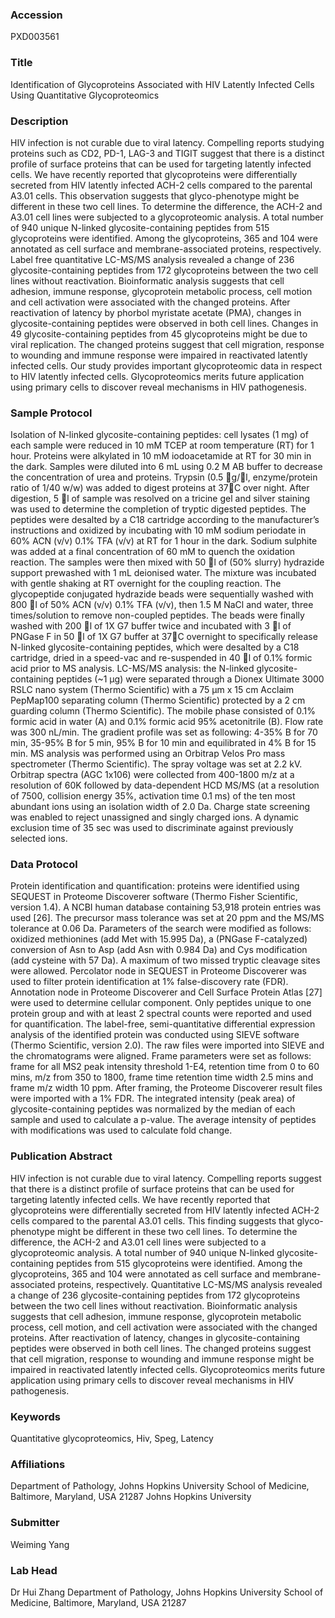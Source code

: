 ### Accession
PXD003561

### Title
Identification of Glycoproteins Associated with HIV Latently Infected Cells Using Quantitative Glycoproteomics

### Description
HIV infection is not curable due to viral latency. Compelling reports studying proteins such as CD2, PD-1, LAG-3 and TIGIT suggest that there is a distinct profile of surface proteins that can be used for targeting latently infected cells. We have recently reported that glycoproteins were differentially secreted from HIV latently infected ACH-2 cells compared to the parental A3.01 cells. This observation suggests that glyco-phenotype might be different in these two cell lines. To determine the difference, the ACH-2 and A3.01 cell lines were subjected to a glycoproteomic analysis. A total number of 940 unique N-linked glycosite-containing peptides from 515 glycoproteins were identified. Among the glycoproteins, 365 and 104 were annotated as cell surface and membrane-associated proteins, respectively. Label free quantitative LC-MS/MS analysis revealed a change of 236 glycosite-containing peptides from 172 glycoproteins between the two cell lines without reactivation. Bioinformatic analysis suggests that cell adhesion, immune response, glycoprotein metabolic process, cell motion and cell activation were associated with the changed proteins. After reactivation of latency by phorbol myristate acetate (PMA), changes in glycosite-containing peptides were observed in both cell lines. Changes in 49 glycosite-containing peptides from 45 glycoproteins might be due to viral replication. The changed proteins suggest that cell migration, response to wounding and immune response were impaired in reactivated latently infected cells. Our study provides important glycoproteomic data in respect to HIV latently infected cells. Glycoproteomics merits future application using primary cells to discover reveal mechanisms in HIV pathogenesis.

### Sample Protocol
Isolation of N-linked glycosite-containing peptides: cell lysates (1 mg) of each sample were reduced in 10 mM TCEP at room temperature (RT) for 1 hour. Proteins were alkylated in 10 mM iodoacetamide at RT for 30 min in the dark. Samples were diluted into 6 mL using 0.2 M AB buffer to decrease the concentration of urea and proteins. Trypsin (0.5 g/l, enzyme/protein ratio of 1/40 w/w) was added to digest proteins at 37C over night. After digestion, 5 l of sample was resolved on a tricine gel and silver staining was used to determine the completion of tryptic digested peptides. The peptides were desalted by a C18 cartridge according to the manufacturer’s instructions and oxidized by incubating with 10 mM sodium periodate in 60% ACN (v/v) 0.1% TFA (v/v) at RT for 1 hour in the dark. Sodium sulphite was added at a final concentration of 60 mM to quench the oxidation reaction. The samples were then mixed with 50 l of (50% slurry) hydrazide support prewashed with 1 mL deionised water. The mixture was incubated with gentle shaking at RT overnight for the coupling reaction. The glycopeptide conjugated hydrazide beads were sequentially washed with 800 l of 50% ACN (v/v) 0.1% TFA (v/v), then 1.5 M NaCl and water, three times/solution to remove non-coupled peptides. The beads were finally washed with 200 l of 1X G7 buffer twice and incubated with 3 l of PNGase F in 50 l of 1X G7 buffer at 37C overnight to specifically release N-linked glycosite-containing peptides, which were desalted by a C18 cartridge, dried in a speed-vac and re-suspended in 40 l of 0.1% formic acid prior to MS analysis. LC-MS/MS analysis: the N-linked glycosite-containing peptides (~1 μg) were separated through a Dionex Ultimate 3000 RSLC nano system (Thermo Scientific) with a 75 µm x 15 cm Acclaim PepMap100 separating column (Thermo Scientific) protected by a 2 cm guarding column (Thermo Scientific). The mobile phase consisted of 0.1% formic acid in water (A) and 0.1% formic acid 95% acetonitrile (B). Flow rate was 300 nL/min. The gradient profile was set as following: 4-35% B for 70 min, 35-95% B for 5 min, 95% B for 10 min and equilibrated in 4% B for 15 min. MS analysis was performed using an Orbitrap Velos Pro mass spectrometer (Thermo Scientific). The spray voltage was set at 2.2 kV. Orbitrap spectra (AGC 1x106) were collected from 400-1800 m/z at a resolution of 60K followed by data-dependent HCD MS/MS (at a resolution of 7500, collision energy 35%, activation time 0.1 ms) of the ten most abundant ions using an isolation width of 2.0 Da. Charge state screening was enabled to reject unassigned and singly charged ions. A dynamic exclusion time of 35 sec was used to discriminate against previously selected ions.

### Data Protocol
Protein identification and quantification: proteins were identified using SEQUEST in Proteome Discoverer software (Thermo Fisher Scientific, version 1.4). A NCBI human database containing 53,918 protein entries was used [26]. The precursor mass tolerance was set at 20 ppm and the MS/MS tolerance at 0.06 Da. Parameters of the search were modified as follows: oxidized methionines (add Met with 15.995 Da), a (PNGase F-catalyzed) conversion of Asn to Asp (add Asn with 0.984 Da) and Cys modification (add cysteine with 57 Da). A maximum of two missed tryptic cleavage sites were allowed. Percolator node in SEQUEST in Proteome Discoverer was used to filter protein identification at 1% false-discovery rate (FDR). Annotation node in Proteome Discoverer and Cell Surface Protein Atlas [27] were used to determine cellular component. Only peptides unique to one protein group and with at least 2 spectral counts were reported and used for quantification. The label-free, semi-quantitative differential expression analysis of the identified protein was conducted using SIEVE software (Thermo Scientific, version 2.0). The raw files were imported into SIEVE and the chromatograms were aligned. Frame parameters were set as follows: frame for all MS2 peak intensity threshold 1-E4, retention time from 0 to 60 mins, m/z from 350 to 1800, frame time retention time width 2.5 mins and frame m/z width 10 ppm. After framing, the Proteome Discoverer result files were imported with a 1% FDR. The integrated intensity (peak area) of glycosite-containing peptides was normalized by the median of each sample and used to calculate a p-value. The average intensity of peptides with modifications was used to calculate fold change.

### Publication Abstract
HIV infection is not curable due to viral latency. Compelling reports suggest that there is a distinct profile of surface proteins that can be used for targeting latently infected cells. We have recently reported that glycoproteins were differentially secreted from HIV latently infected ACH-2 cells compared to the parental A3.01 cells. This finding suggests that glyco-phenotype might be different in these two cell lines. To determine the difference, the ACH-2 and A3.01 cell lines were subjected to a glycoproteomic analysis. A total number of 940 unique N-linked glycosite-containing peptides from 515 glycoproteins were identified. Among the glycoproteins, 365 and 104 were annotated as cell surface and membrane-associated proteins, respectively. Quantitative LC-MS/MS analysis revealed a change of 236 glycosite-containing peptides from 172 glycoproteins between the two cell lines without reactivation. Bioinformatic analysis suggests that cell adhesion, immune response, glycoprotein metabolic process, cell motion, and cell activation were associated with the changed proteins. After reactivation of latency, changes in glycosite-containing peptides were observed in both cell lines. The changed proteins suggest that cell migration, response to wounding and immune response might be impaired in reactivated latently infected cells. Glycoproteomics merits future application using primary cells to discover reveal mechanisms in HIV pathogenesis.

### Keywords
Quantitative glycoproteomics, Hiv, Speg, Latency

### Affiliations
Department of Pathology, Johns Hopkins University School of Medicine, Baltimore, Maryland, USA 21287
Johns Hopkins University

### Submitter
Weiming Yang

### Lab Head
Dr Hui Zhang
Department of Pathology, Johns Hopkins University School of Medicine, Baltimore, Maryland, USA 21287


